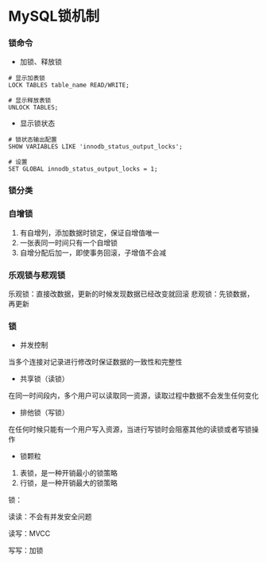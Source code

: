 # MySQL锁机制



### 锁命令

* 加锁、释放锁

```mysql
# 显示加表锁
LOCK TABLES table_name READ/WRITE;

# 显示释放表锁
UNLOCK TABLES;
```

* 显示锁状态

```mysql
# 锁状态输出配置
SHOW VARIABLES LIKE 'innodb_status_output_locks';

# 设置
SET GLOBAL innodb_status_output_locks = 1;
```



### 锁分类



### 自增锁

1. 有自增列，添加数据时锁定，保证自增值唯一
2. 一张表同一时间只有一个自增锁
3. 自增分配后加一，即使事务回滚，子增值不会减



### 乐观锁与悲观锁

乐观锁：直接改数据，更新的时候发现数据已经改变就回滚
悲观锁：先锁数据，再更新


### 锁

* 并发控制

当多个连接对记录进行修改时保证数据的一致性和完整性

* 共享锁（读锁）

在同一时间段内，多个用户可以读取同一资源，读取过程中数据不会发生任何变化

* 排他锁（写锁）

在任何时候只能有一个用户写入资源，当进行写锁时会阻塞其他的读锁或者写锁操作

* 锁颗粒

1. 表锁，是一种开销最小的锁策略
2. 行锁，是一种开销最大的锁策略


锁：

读读：不会有并发安全问题

读写：MVCC

写写：加锁
